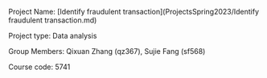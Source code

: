 Project Name: [Identify fraudulent transaction](ProjectsSpring2023/Identify fraudulent transaction.md)

Project type: Data analysis

Group Members: Qixuan Zhang (qz367), Sujie Fang (sf568)

Course code: 5741
